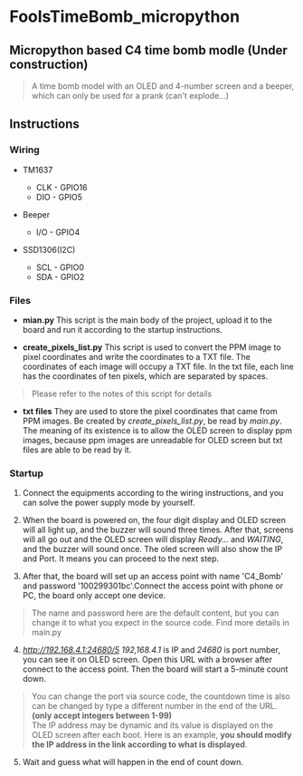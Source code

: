 # FoolsTimeBomb_micropython

## Micropython based C4 time bomb modle (Under construction)

> A time bomb model with an OLED and 4-number screen and a beeper, which can only be used for a prank (can't explode...)

## Instructions

### Wiring

* TM1637
	* CLK - GPIO16
	* DIO - GPIO5<br>

* Beeper
	* I/O - GPIO4

* SSD1306(I2C)
	* SCL - GPIO0
	* SDA - GPIO2

### Files

* **mian.py**
This script is the main body of the project, upload it to the board and run it according to the startup instructions.

* **create_pixels_list.py**
This script is used to convert the PPM image to pixel coordinates and write the coordinates to a TXT file. The coordinates of each image will occupy a TXT file. In the txt file, each line has the coordinates of ten pixels, which are separated by spaces. 
> Please refer to the notes of this script for details

* **txt files**
They are used to store the pixel coordinates that came from PPM images. Be created by *create_pixels_list.py*, be read by *main.py*. The meaning of its existence is to allow the OLED screen to display ppm images, because ppm images are unreadable for OLED screen but txt files are able to be read by it.

### Startup

1. Connect the equipments according to the wiring instructions, and you can solve the power supply mode by yourself.

2. When the board is powered on, the four digit display and OLED screen will all light up, and the buzzer will sound three times. After that, screens will all go out and the OLED screen will display *Ready...* and *WAITING*, and the buzzer will sound once. The oled screen will also show the IP and Port. It means you can proceed to the next step.

3. After that, the board will set up an access point with name 'C4_Bomb' and password '100299301bc'.Connect the access point with phone or PC, the board only accept one device.
> The name and password here are the default content, but you can change it to what you expect in the source code. Find more details in main.py

4. *http://192.168.4.1:24680/5*
*192,168.4.1* is IP and *24680* is port number, you can see it on OLED screen. Open this URL with a browser after connect to the access point. Then the board will start a 5-minute count down.
> You can change the port via source code, the countdown time is also can be changed by type a different number in the end of the URL. **(only accept integers between 1-99)**<br>The IP address may be dynamic and its value is displayed on the OLED screen after each boot. Here is an example, **you should modify the IP address in the link according to what is displayed**.

5. Wait and guess what will happen in the end of count down.